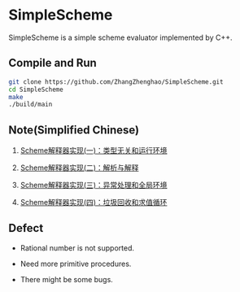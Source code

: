 # SimpleScheme

SimpleScheme is a simple scheme evaluator implemented by C++. 

## Compile and Run

```bash
git clone https://github.com/ZhangZhenghao/SimpleScheme.git
cd SimpleScheme
make
./build/main
```

## Note(Simplified Chinese)

1. [Scheme解释器实现(一)：类型无关和运行环境](http://sine-x.com/scheme-evaluator-1/)

2. [Scheme解释器实现(二)：解析与解释](http://sine-x.com/scheme-evaluator-2/)

3. [Scheme解释器实现(三)：异常处理和全局环境](http://sine-x.com/scheme-evaluator-3/)

4. [Scheme解释器实现(四)：垃圾回收和求值循环](http://sine-x.com/scheme-evaluator-4/)

## Defect

- Rational number is not supported.

- Need more primitive procedures.

- There might be some bugs.

